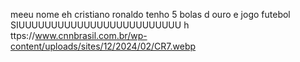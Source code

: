 meeu nome eh cristiano ronaldo tenho 5 bolas d ouro e jogo futebol SIUUUUUUUUUUUUUUUUUUUUUUUUU
h
ttps://www.cnnbrasil.com.br/wp-content/uploads/sites/12/2024/02/CR7.webp
